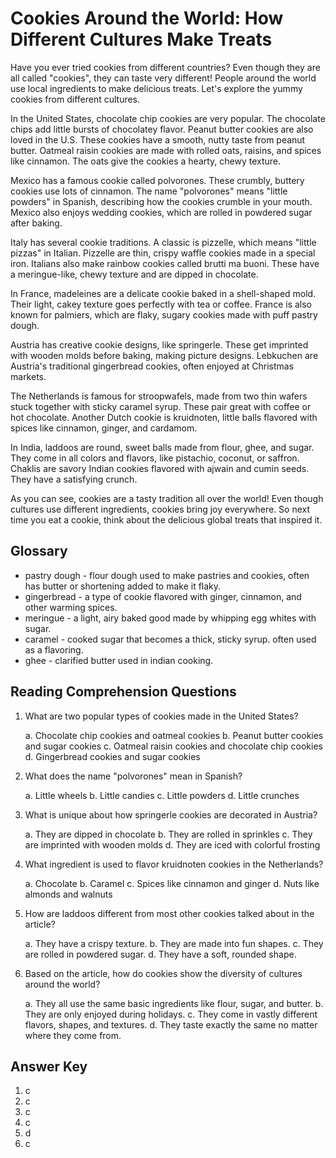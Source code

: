 # Cookies Around the World: How Different Cultures Make Treats

Have you ever tried cookies from different countries? Even though they are all called "cookies", they can taste very different! People around the world use local ingredients to make delicious treats. Let's explore the yummy cookies from different cultures.

In the United States, chocolate chip cookies are very popular. The chocolate chips add little bursts of chocolatey flavor. Peanut butter cookies are also loved in the U.S. These cookies have a smooth, nutty taste from peanut butter. Oatmeal raisin cookies are made with rolled oats, raisins, and spices like cinnamon. The oats give the cookies a hearty, chewy texture.

Mexico has a famous cookie called polvorones. These crumbly, buttery cookies use lots of cinnamon. The name "polvorones" means "little powders" in Spanish, describing how the cookies crumble in your mouth. Mexico also enjoys wedding cookies, which are rolled in powdered sugar after baking.

Italy has several cookie traditions. A classic is pizzelle, which means "little pizzas" in Italian. Pizzelle are thin, crispy waffle cookies made in a special iron. Italians also make rainbow cookies called brutti ma buoni. These have a meringue-like, chewy texture and are dipped in chocolate.

In France, madeleines are a delicate cookie baked in a shell-shaped mold. Their light, cakey texture goes perfectly with tea or coffee. France is also known for palmiers, which are flaky, sugary cookies made with puff pastry dough.

Austria has creative cookie designs, like springerle. These get imprinted with wooden molds before baking, making picture designs. Lebkuchen are Austria's traditional gingerbread cookies, often enjoyed at Christmas markets.

The Netherlands is famous for stroopwafels, made from two thin wafers stuck together with sticky caramel syrup. These pair great with coffee or hot chocolate. Another Dutch cookie is kruidnoten, little balls flavored with spices like cinnamon, ginger, and cardamom.

In India, laddoos are round, sweet balls made from flour, ghee, and sugar. They come in all colors and flavors, like pistachio, coconut, or saffron. Chaklis are savory Indian cookies flavored with ajwain and cumin seeds. They have a satisfying crunch.

As you can see, cookies are a tasty tradition all over the world! Even though cultures use different ingredients, cookies bring joy everywhere. So next time you eat a cookie, think about the delicious global treats that inspired it.

## Glossary

- pastry dough - flour dough used to make pastries and cookies, often has butter or shortening added to make it flaky.
- gingerbread - a type of cookie flavored with ginger, cinnamon, and other warming spices.
- meringue - a light, airy baked good made by whipping egg whites with sugar.
- caramel - cooked sugar that becomes a thick, sticky syrup. often used as a flavoring.
- ghee - clarified butter used in indian cooking.

## Reading Comprehension Questions

1. What are two popular types of cookies made in the United States?

   a. Chocolate chip cookies and oatmeal cookies
   b. Peanut butter cookies and sugar cookies
   c. Oatmeal raisin cookies and chocolate chip cookies
   d. Gingerbread cookies and sugar cookies

2. What does the name "polvorones" mean in Spanish?

   a. Little wheels
   b. Little candies
   c. Little powders
   d. Little crunches

3. What is unique about how springerle cookies are decorated in Austria?

   a. They are dipped in chocolate
   b. They are rolled in sprinkles
   c. They are imprinted with wooden molds
   d. They are iced with colorful frosting

4. What ingredient is used to flavor kruidnoten cookies in the Netherlands?

   a. Chocolate
   b. Caramel
   c. Spices like cinnamon and ginger
   d. Nuts like almonds and walnuts

5. How are laddoos different from most other cookies talked about in the article?

   a. They have a crispy texture.
   b. They are made into fun shapes.
   c. They are rolled in powdered sugar.
   d. They have a soft, rounded shape.

6. Based on the article, how do cookies show the diversity of cultures around the world?

   a. They all use the same basic ingredients like flour, sugar, and butter.
   b. They are only enjoyed during holidays.
   c. They come in vastly different flavors, shapes, and textures.
   d. They taste exactly the same no matter where they come from.

## Answer Key

1. c
2. c
3. c
4. c
5. d
6. c
